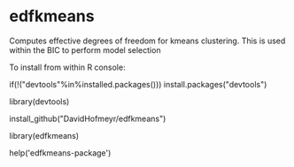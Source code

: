 # edfkmeans
Computes effective degrees of freedom for kmeans clustering. This is used within the BIC to perform model selection

To install from within R console:

if(!("devtools"%in%installed.packages())) install.packages("devtools")

library(devtools)

install_github("DavidHofmeyr/edfkmeans")

library(edfkmeans)

help('edfkmeans-package')
